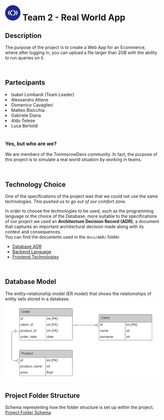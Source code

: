 

<h1>
<img src="docs\images\TD-logo.png" alt="TD-logo" width="50" height="50" /> 
Team 2 - Real World App</h1>


<h2>Description</h2>
<p>
The purpose of the project is to create a Web App for an Ecommerce, where after logging in, you can upload a file larger than 2GB with the ability to run queries on it.
</p>

<br>

<h2>Partecipants</h2>
<li> Isabel Lombardi (Team Leader) </li>
<li> Alessandro Attene</li> 
<li> Domenico Cavaglieri </li>
<li> Matteo Bisicchia </li>
<li> Gabriele Diana </li>
<li> Aldo Telese </li>
<li> Luca Bertoldi </li>
<br>

<h3>Yes, but who are we?</h3>
<p>
We are members of the TommorowDevs community.
In fact, the purpose of this project is to simulate a real world situation by working in teams.
</p>

<br>

<h2>Technology Choice</h2>
<p>
One of the specifications of the project was that we could not use the same technologies.
<i>This pushed us to go out of our comfort zone.</i>

In order to choose the technologies to be used, such as the programming language or the choice of the Database, more suitable to the specifications of our project we used an <b>Architecture Decision Record (ADR)</b>, a document that captures an important architectural decision made along with its context and consequences. <br>
You can find the documents used in the <code>docs/ADR/</code> folder.

<ul>
<li> <a href="https://github.com/tomorrowdevs-projects/team2-real-world-app/blob/master/docs/ADR/BE_database_ADR_20220112.md">
    Database ADR</a> </li>
<li> <a href="https://github.com/tomorrowdevs-projects/team2-real-world-app/blob/master/docs/ADR/BE_language_ADR_20220110.md">
    Backend Language</a> </li>
<li> <a href="https://github.com/tomorrowdevs-projects/team2-real-world-app/blob/master/docs/ADR/FE_technologies_ADR_20220110.md">
    Frontend Technologies</a> </li>
</ul>


<br>

<h2>Database Model</h2>
<p>
The entity–relationship model (ER model) that shows the relationships of entity sets stored in a database.

<img src="docs\images\ER-DB.png" alt="ER Database">
</p>


<h2>Project Folder Structure</h2>
<p>
Schema representing how the folder structure is set up within the project.
<br>
<a href="https://whimsical.com/project-structure-6txcHoWTUd8wjZuHgFhL33">
    Project Folder Schema</a> 

</p>